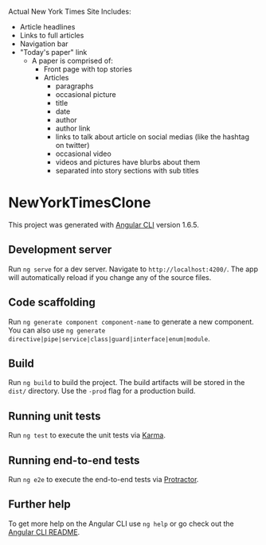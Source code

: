 Actual New York Times Site Includes:
* Article headlines
* Links to full articles
* Navigation bar
* "Today's paper" link
  * A paper is comprised of:
    * Front page with top stories
    * Articles
      * paragraphs
      * occasional picture
      * title
      * date
      * author
      * author link
      * links to talk about article on social medias (like the hashtag on twitter)
      * occasional video
      * videos and pictures have blurbs about them
      * separated into story sections with sub titles



# NewYorkTimesClone

This project was generated with [Angular CLI](https://github.com/angular/angular-cli) version 1.6.5.

## Development server

Run `ng serve` for a dev server. Navigate to `http://localhost:4200/`. The app will automatically reload if you change any of the source files.

## Code scaffolding

Run `ng generate component component-name` to generate a new component. You can also use `ng generate directive|pipe|service|class|guard|interface|enum|module`.

## Build

Run `ng build` to build the project. The build artifacts will be stored in the `dist/` directory. Use the `-prod` flag for a production build.

## Running unit tests

Run `ng test` to execute the unit tests via [Karma](https://karma-runner.github.io).

## Running end-to-end tests

Run `ng e2e` to execute the end-to-end tests via [Protractor](http://www.protractortest.org/).

## Further help

To get more help on the Angular CLI use `ng help` or go check out the [Angular CLI README](https://github.com/angular/angular-cli/blob/master/README.md).
